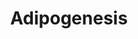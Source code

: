 ---
annotations:
- type: Pathway Ontology
  value: signaling pathway pertinent to development
authors:
- M.Patti
- MaintBot
- MartijnVanIersel
- Mkutmon
description: The different classess of factors involved in adipogenesis are shown.
  Adipogenesis is the process by which fat cells differentiate from predadipocytes
  to adipocytes (fat cells). Adipose tissue, composed of white and brown adipose tissue,
  is composed of adipocytes. This pathway is primarily studied to understand factors
  that contribute to obesity and diabetes. Transcriptional and hormonal regulators
  of adipocyte formation are indicated.
last-edited: 2016-07-15
organisms:
- Rattus norvegicus
redirect_from:
- /index.php/Pathway:WP155
- /instance/WP155
schema-jsonld:
- '@context': https://schema.org/
  '@id': https://wikipathways.github.io/pathways/WP155.html
  '@type': Dataset
  creator:
    '@type': Organization
    name: WikiPathways
  description: The different classess of factors involved in adipogenesis are shown.
    Adipogenesis is the process by which fat cells differentiate from predadipocytes
    to adipocytes (fat cells). Adipose tissue, composed of white and brown adipose
    tissue, is composed of adipocytes. This pathway is primarily studied to understand
    factors that contribute to obesity and diabetes. Transcriptional and hormonal
    regulators of adipocyte formation are indicated.
  keywords:
  - Klf15
  - Fas
  - Lif
  - Lmna
  - Asip
  - Ctnnb1
  - Tnf
  - Lpin2
  - Spock1
  - Ucp1
  - Irs1
  - Rbl2
  - Cntfr
  - Ddit3
  - Wnt1
  - Rb1
  - Sfrp4
  - Cisd1
  - Pnpla3
  - MEF2B
  - Adipoq
  - Cebpb
  - Lpl
  - Klf5
  - Nrip1
  - Gata3
  - IRS4
  - Bmp1
  - Wnt10b
  - Ppard
  - IRS3L
  - Cfd
  - Ndn
  - Mef2c
  - Rara
  - Foxo1
  - Adfp
  - Smad3
  - Hmga1
  - Fzd1
  - Bscl2
  - Gata4
  - Lipe
  - Pck2
  - Stat6
  - MEF2A
  - Nr2f1
  - Socs3
  - Ncoa1
  - Bmp3
  - Bmp2
  - Slc2a4
  - Lifr
  - Rxrg
  - Mif
  - Wwtr1
  - Sp1
  - Ppara
  - Tgfb1
  - Gadd45a
  - Socs1
  - Stat5b
  - Stat1
  - Bmp4
  - GTF3A
  - Cyp26b1
  - Dlk1
  - Nr3c1
  - Ptgis
  - Ahr
  - Egr2
  - Mixl1
  - Ncor2
  - E2F4
  - Rora
  - Wnt5b
  - Agt
  - Srebf1
  - Zmpste24
  - Pparg
  - Epas1
  - Mef2d
  - Hnf1a
  - Lep
  - Dvl1
  - Pck1
  - Stat5a
  - Stat3
  - CEBPD
  - Il6st
  - Cdkn1a
  - FOXC2
  - Plin
  - Retn
  - Scd1
  - Lpin3
  - Twist1
  - Osm
  - Igf1
  - Mbnl1
  - Klf7
  - Serpine1
  - Gdf10
  - Cebpa
  - Creb1
  - Lpin1
  - GH1
  - Il6
  - Gata2
  - Nr1h3
  - Prlr
  - Rxra
  - Id3
  - Trib3
  - Cugbp1
  - Frzb
  - Rbl1
  - NCOR1
  - Cyp26a1
  - Agpat2
  - Irs2
  - Ins2
  - Nampt
  - Ncoa2
  - Klf6
  - Ebf1
  - E2f1
  - Ppargc1a
  - Hif1a
  - Stat2
  - Gadd45b
  license: CC0
  name: Adipogenesis
seo: CreativeWork
title: Adipogenesis
wpid: WP155
---